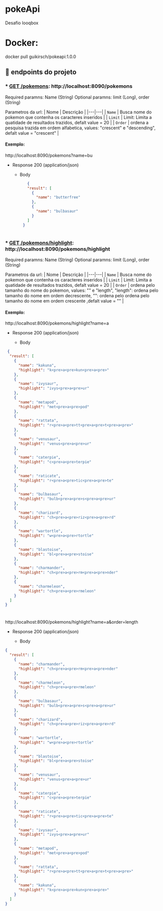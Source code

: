 # pokeApi
Desafio looqbox

# Docker: 
docker pull guikirsch/pokeapi:1.0.0

## :hammer: endpoints do projeto

### * [**GET /pokemons**](#): http://localhost:8090/pokemons

Required paramns: Name (String)
Optional paramns: limit (Long), order (String) 

Parametros da url:
| Nome | Descrição |
|---|---|
| `Name` | Busca nome do pokemon que contenha os caracteres inseridos |
| `Limit` | Limit: Limita a quatidade de resultados trazidos, defalt value = 20 |
| `Order` | ordena a pesquisa trazida em ordem alfabetica, values: "crescent" e "descending", defalt value = "crescent" |

#### Exemplo: 

  http://localhost:8090/pokemons?name=bu
  
  + Response 200 (application/json)
  
     + Body

```json
          {
          "result": [
            {
              "name": "butterfree"
            },
            {
              "name": "bulbasaur"
            }
          ]
        }
   ```
  
#
###  * [**GET /pokemons/highlight**](#): http://localhost:8090/pokemons/highlight

Required paramns: Name (String)
Optional paramns: limit (Long), order (String) 

Parametros da url:
| Nome | Descrição |
|---|---|
| `Name` | Busca nome do pokemon que contenha os caracteres inseridos |
| `Limit` | Limit: Limita a quatidade de resultados trazidos, defalt value = 20 |
| `Order` | ordena pelo tamanho do nome do pokemon, values: "" e "length", "length": ordena pelo tamanho do nome em ordem decrescente, "": ordena pelo  ordena pelo tamanho do nome em ordem crescente ,defalt value = "" |

#### Exemplo: 

  http://localhost:8090/pokemons/highlight?name=a
  
   + Response 200 (application/json)
  
     + Body
```json
 {
  "result": [
    {
      "name": "kakuna",
      "highlight": "k<pre>a<pre>kun<pre>a<pre>"
    },
    {
      "name": "ivysaur",
      "highlight": "ivys<pre>a<pre>ur"
    },
    {
      "name": "metapod",
      "highlight": "met<pre>a<pre>pod"
    },
    {
      "name": "rattata",
      "highlight": "r<pre>a<pre>tt<pre>a<pre>t<pre>a<pre>"
    },
    {
      "name": "venusaur",
      "highlight": "venus<pre>a<pre>ur"
    },
    {
      "name": "caterpie",
      "highlight": "c<pre>a<pre>terpie"
    },
    {
      "name": "raticate",
      "highlight": "r<pre>a<pre>tic<pre>a<pre>te"
    },
    {
      "name": "bulbasaur",
      "highlight": "bulb<pre>a<pre>s<pre>a<pre>ur"
    },
    {
      "name": "charizard",
      "highlight": "ch<pre>a<pre>riz<pre>a<pre>rd"
    },
    {
      "name": "wartortle",
      "highlight": "w<pre>a<pre>rtortle"
    },
    {
      "name": "blastoise",
      "highlight": "bl<pre>a<pre>stoise"
    },
    {
      "name": "charmander",
      "highlight": "ch<pre>a<pre>rm<pre>a<pre>nder"
    },
    {
      "name": "charmeleon",
      "highlight": "ch<pre>a<pre>rmeleon"
    }
  ]
}

```
#
 http://localhost:8090/pokemons/highlight?name=a&order=length
  
   + Response 200 (application/json)
  
     + Body


```json
{
  "result": [
    {
      "name": "charmander",
      "highlight": "ch<pre>a<pre>rm<pre>a<pre>nder"
    },
    {
      "name": "charmeleon",
      "highlight": "ch<pre>a<pre>rmeleon"
    },
    {
      "name": "bulbasaur",
      "highlight": "bulb<pre>a<pre>s<pre>a<pre>ur"
    },
    {
      "name": "charizard",
      "highlight": "ch<pre>a<pre>riz<pre>a<pre>rd"
    },
    {
      "name": "wartortle",
      "highlight": "w<pre>a<pre>rtortle"
    },
    {
      "name": "blastoise",
      "highlight": "bl<pre>a<pre>stoise"
    },
    {
      "name": "venusaur",
      "highlight": "venus<pre>a<pre>ur"
    },
    {
      "name": "caterpie",
      "highlight": "c<pre>a<pre>terpie"
    },
    {
      "name": "raticate",
      "highlight": "r<pre>a<pre>tic<pre>a<pre>te"
    },
    {
      "name": "ivysaur",
      "highlight": "ivys<pre>a<pre>ur"
    },
    {
      "name": "metapod",
      "highlight": "met<pre>a<pre>pod"
    },
    {
      "name": "rattata",
      "highlight": "r<pre>a<pre>tt<pre>a<pre>t<pre>a<pre>"
    },
    {
      "name": "kakuna",
      "highlight": "k<pre>a<pre>kun<pre>a<pre>"
    }
  ]
}

```
  
